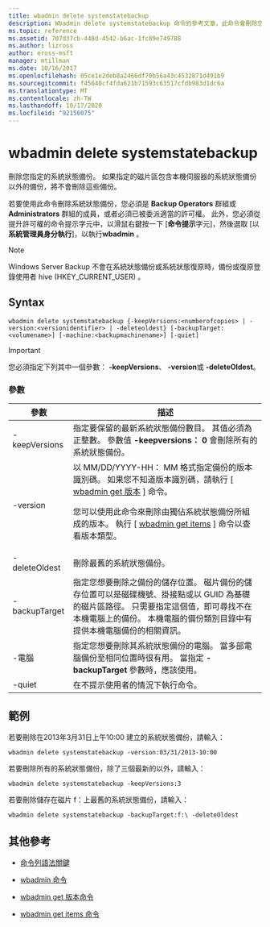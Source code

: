 ```yaml
---
title: wbadmin delete systemstatebackup
description: Wbadmin delete systemstatebackup 命令的參考文章，此命令會刪除您指定的系統狀態備份。
ms.topic: reference
ms.assetid: 707d37cb-448d-4542-b6ac-1fc89e749788
ms.author: lizross
author: eross-msft
manager: mtillman
ms.date: 10/16/2017
ms.openlocfilehash: 05ce1e2deb8a2466df70b56a43c4532871d491b9
ms.sourcegitcommit: f45640cf4fda621b71593c63517cfdb983d1dc6a
ms.translationtype: MT
ms.contentlocale: zh-TW
ms.lasthandoff: 10/17/2020
ms.locfileid: "92156075"
---
```

# <a name="wbadmin-delete-systemstatebackup"></a>wbadmin delete systemstatebackup

刪除您指定的系統狀態備份。 如果指定的磁片區包含本機伺服器的系統狀態備份以外的備份，將不會刪除這些備份。

若要使用此命令刪除系統狀態備份，您必須是 **Backup Operators** 群組或 **Administrators** 群組的成員，或者必須已被委派適當的許可權。 此外，您必須從提升許可權的命令提示字元中，以滑鼠右鍵按一下 [**命令提示**字元]，然後選取 [以**系統管理員身分執行**]，以執行**wbadmin** 。

> [!NOTE]
> Windows Server Backup 不會在系統狀態備份或系統狀態復原時，備份或復原登錄使用者 hive (HKEY_CURRENT_USER) 。

## <a name="syntax"></a>Syntax

```
wbadmin delete systemstatebackup {-keepVersions:<numberofcopies> | -version:<versionidentifier> | -deleteoldest} [-backupTarget:<volumename>] [-machine:<backupmachinename>] [-quiet]
```

> [!IMPORTANT]
> 您必須指定下列其中一個參數： **-keepVersions**、 **-version**或 **-deleteOldest**。

### <a name="parameters"></a>參數

| 參數 | 描述 |
|--|--|
| -keepVersions | 指定要保留的最新系統狀態備份數目。 其值必須為正整數。 參數值 **-keepversions： 0** 會刪除所有的系統狀態備份。 |
| -version | 以 MM/DD/YYYY-HH： MM 格式指定備份的版本識別碼。 如果您不知道版本識別碼，請執行 [ [wbadmin get 版本](wbadmin-get-versions.md) ] 命令。<p>您可以使用此命令來刪除由獨佔系統狀態備份所組成的版本。 執行 [ [wbadmin get items](wbadmin-get-items.md) ] 命令以查看版本類型。 |
| -deleteOldest | 刪除最舊的系統狀態備份。 |
| -backupTarget | 指定您想要刪除之備份的儲存位置。 磁片備份的儲存位置可以是磁碟機號、掛接點或以 GUID 為基礎的磁片區路徑。 只需要指定這個值，即可尋找不在本機電腦上的備份。 本機電腦的備份類別目錄中有提供本機電腦備份的相關資訊。 |
| -電腦 | 指定您想要刪除其系統狀態備份的電腦。 當多部電腦備份至相同位置時很有用。 當指定 **-backupTarget** 參數時，應該使用。 |
| -quiet | 在不提示使用者的情況下執行命令。 |

## <a name="examples"></a>範例

若要刪除在2013年3月31日上午10:00 建立的系統狀態備份，請輸入：

```
wbadmin delete systemstatebackup -version:03/31/2013-10:00
```

若要刪除所有的系統狀態備份，除了三個最新的以外，請輸入：

```
wbadmin delete systemstatebackup -keepVersions:3
```

若要刪除儲存在磁片 f：上最舊的系統狀態備份，請輸入：

```
wbadmin delete systemstatebackup -backupTarget:f:\ -deleteOldest
```

## <a name="additional-references"></a>其他參考

- [命令列語法關鍵](command-line-syntax-key.md)

- [wbadmin 命令](wbadmin.md)

- [wbadmin get 版本命令](wbadmin-get-versions.md)

- [wbadmin get items 命令](wbadmin-get-items.md)
